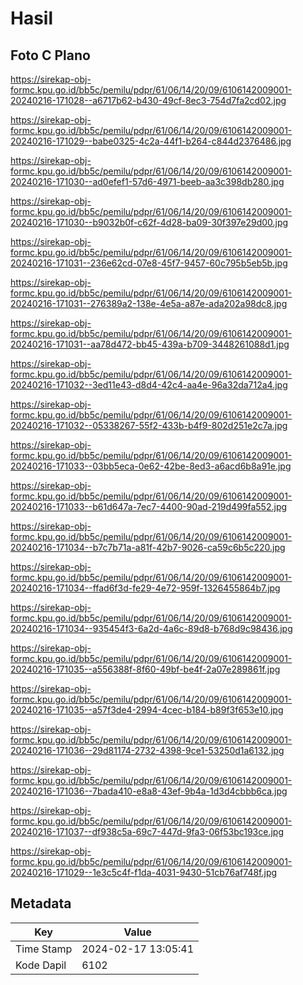 # Hasil

## Foto C Plano

https://sirekap-obj-formc.kpu.go.id/bb5c/pemilu/pdpr/61/06/14/20/09/6106142009001-20240216-171028--a6717b62-b430-49cf-8ec3-754d7fa2cd02.jpg

https://sirekap-obj-formc.kpu.go.id/bb5c/pemilu/pdpr/61/06/14/20/09/6106142009001-20240216-171029--babe0325-4c2a-44f1-b264-c844d2376486.jpg

https://sirekap-obj-formc.kpu.go.id/bb5c/pemilu/pdpr/61/06/14/20/09/6106142009001-20240216-171030--ad0efef1-57d6-4971-beeb-aa3c398db280.jpg

https://sirekap-obj-formc.kpu.go.id/bb5c/pemilu/pdpr/61/06/14/20/09/6106142009001-20240216-171030--b9032b0f-c62f-4d28-ba09-30f397e29d00.jpg

https://sirekap-obj-formc.kpu.go.id/bb5c/pemilu/pdpr/61/06/14/20/09/6106142009001-20240216-171031--236e62cd-07e8-45f7-9457-60c795b5eb5b.jpg

https://sirekap-obj-formc.kpu.go.id/bb5c/pemilu/pdpr/61/06/14/20/09/6106142009001-20240216-171031--276389a2-138e-4e5a-a87e-ada202a98dc8.jpg

https://sirekap-obj-formc.kpu.go.id/bb5c/pemilu/pdpr/61/06/14/20/09/6106142009001-20240216-171031--aa78d472-bb45-439a-b709-3448261088d1.jpg

https://sirekap-obj-formc.kpu.go.id/bb5c/pemilu/pdpr/61/06/14/20/09/6106142009001-20240216-171032--3ed11e43-d8d4-42c4-aa4e-96a32da712a4.jpg

https://sirekap-obj-formc.kpu.go.id/bb5c/pemilu/pdpr/61/06/14/20/09/6106142009001-20240216-171032--05338267-55f2-433b-b4f9-802d251e2c7a.jpg

https://sirekap-obj-formc.kpu.go.id/bb5c/pemilu/pdpr/61/06/14/20/09/6106142009001-20240216-171033--03bb5eca-0e62-42be-8ed3-a6acd6b8a91e.jpg

https://sirekap-obj-formc.kpu.go.id/bb5c/pemilu/pdpr/61/06/14/20/09/6106142009001-20240216-171033--b61d647a-7ec7-4400-90ad-219d499fa552.jpg

https://sirekap-obj-formc.kpu.go.id/bb5c/pemilu/pdpr/61/06/14/20/09/6106142009001-20240216-171034--b7c7b71a-a81f-42b7-9026-ca59c6b5c220.jpg

https://sirekap-obj-formc.kpu.go.id/bb5c/pemilu/pdpr/61/06/14/20/09/6106142009001-20240216-171034--ffad6f3d-fe29-4e72-959f-1326455864b7.jpg

https://sirekap-obj-formc.kpu.go.id/bb5c/pemilu/pdpr/61/06/14/20/09/6106142009001-20240216-171034--935454f3-6a2d-4a6c-89d8-b768d9c98436.jpg

https://sirekap-obj-formc.kpu.go.id/bb5c/pemilu/pdpr/61/06/14/20/09/6106142009001-20240216-171035--a556388f-8f60-49bf-be4f-2a07e289861f.jpg

https://sirekap-obj-formc.kpu.go.id/bb5c/pemilu/pdpr/61/06/14/20/09/6106142009001-20240216-171035--a57f3de4-2994-4cec-b184-b89f3f653e10.jpg

https://sirekap-obj-formc.kpu.go.id/bb5c/pemilu/pdpr/61/06/14/20/09/6106142009001-20240216-171036--29d81174-2732-4398-9ce1-53250d1a6132.jpg

https://sirekap-obj-formc.kpu.go.id/bb5c/pemilu/pdpr/61/06/14/20/09/6106142009001-20240216-171036--7bada410-e8a8-43ef-9b4a-1d3d4cbbb6ca.jpg

https://sirekap-obj-formc.kpu.go.id/bb5c/pemilu/pdpr/61/06/14/20/09/6106142009001-20240216-171037--df938c5a-69c7-447d-9fa3-06f53bc193ce.jpg

https://sirekap-obj-formc.kpu.go.id/bb5c/pemilu/pdpr/61/06/14/20/09/6106142009001-20240216-171029--1e3c5c4f-f1da-4031-9430-51cb76af748f.jpg


## Metadata

| Key        | Value               |
| ---------- | ------------------- |
| Time Stamp | 2024-02-17 13:05:41 |
| Kode Dapil | 6102                |



